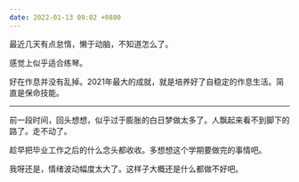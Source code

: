 ```yaml
---
date: 2022-01-13 09:02 +0800
---
```

<!-- more -->

最近几天有点怠惰，懒于动脑，不知道怎么了。

感觉上似乎适合练琴。

好在作息并没有乱掉。2021年最大的成就，就是培养好了自稳定的作息生活。简直是保命技能。

----

前一段时间，回头想想，似乎过于膨胀的白日梦做太多了。人飘起来看不到脚下的路了。走不动了。

趁早把毕业工作之后的什么念头都收收。多想想这个学期要做完的事情吧。

我呀还是，情绪波动幅度太大了。这样子大概还是什么都做不好吧。
